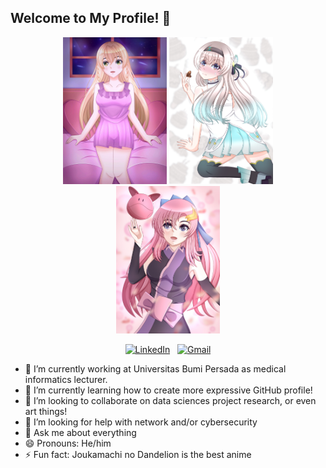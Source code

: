 ## Welcome to My Profile! 👋

<div align="center">
<p>
<img width=33% src="https://raw.githubusercontent.com/kahfiaulia/kahfiaulia/refs/heads/main/124501273_p1.jpg" />
<img width=33% src="https://raw.githubusercontent.com/kahfiaulia/kahfiaulia/refs/heads/main/121945835_p2.jpg" />
<img width=33% src="https://raw.githubusercontent.com/kahfiaulia/kahfiaulia/refs/heads/main/118857406_p0.jpg" />
</p>


[![LinkedIn](https://skillicons.dev/icons?i=linkedin)](https://www.linkedin.com/in/muhammad-kahfi-aulia-a4404631a/?originalSubdomain=id) &nbsp;
[![Gmail](https://skillicons.dev/icons?i=gmail)](mailto:auliamuhammadkahfi@gmail.com?subject=Hello%20Kahfi,%20From%20Github)

</div>

- 🔭 I’m currently working at Universitas Bumi Persada as medical informatics lecturer.
- 🌱 I’m currently learning how to create more expressive GitHub profile!
- 👯 I’m looking to collaborate on data sciences project research, or even art things!
- 🤔 I’m looking for help with network and/or cybersecurity
- 💬 Ask me about everything
- 😄 Pronouns: He/him
- ⚡ Fun fact: Joukamachi no Dandelion is the best anime
